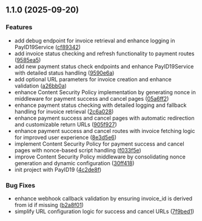 ## 1.1.0 (2025-09-20)


### Features

* add debug endpoint for invoice retrieval and enhance logging in PayID19Service ([cf89342](https://github.com/ghorbani-mohammad/NodeJS-Coin-Payment/commit/cf89342d16c71e0adf7bf14e97aeb4b36880b211))
* add invoice status checking and refresh functionality to payment routes ([9585ea5](https://github.com/ghorbani-mohammad/NodeJS-Coin-Payment/commit/9585ea593611661c3ba909308e71f345fe3727fe))
* add new payment status check endpoints and enhance PayID19Service with detailed status handling ([9590e6a](https://github.com/ghorbani-mohammad/NodeJS-Coin-Payment/commit/9590e6a4bd07f1f09b28829e3f92afaf854dfed3))
* add optional URL parameters for invoice creation and enhance validation ([a26bb0a](https://github.com/ghorbani-mohammad/NodeJS-Coin-Payment/commit/a26bb0aedd6d469f074db225c30f4da4487c5242))
* enhance Content Security Policy implementation by generating nonce in middleware for payment success and cancel pages ([05a6ff2](https://github.com/ghorbani-mohammad/NodeJS-Coin-Payment/commit/05a6ff2a8e3c169a4a72b21ac7d651febd374f94))
* enhance payment status checking with detailed logging and fallback handling for invoice retrieval ([2c6a028](https://github.com/ghorbani-mohammad/NodeJS-Coin-Payment/commit/2c6a028ddc62fb46d436fe3e4720e6eb40d98f17))
* enhance payment success and cancel pages with automatic redirection and customizable return URLs ([905f927](https://github.com/ghorbani-mohammad/NodeJS-Coin-Payment/commit/905f9277c84278a924f7baeb511a1730b1d08595))
* enhance payment success and cancel routes with invoice fetching logic for improved user experience ([8e3d5e6](https://github.com/ghorbani-mohammad/NodeJS-Coin-Payment/commit/8e3d5e6f18215a14b2ff3884554969e6ec88533e))
* implement Content Security Policy for payment success and cancel pages with nonce-based script handling ([f033f5e](https://github.com/ghorbani-mohammad/NodeJS-Coin-Payment/commit/f033f5e63459772d9370154de355d82488a40266))
* improve Content Security Policy middleware by consolidating nonce generation and dynamic configuration ([30ff418](https://github.com/ghorbani-mohammad/NodeJS-Coin-Payment/commit/30ff4188fe794126c556311904a8db14894709e8))
* init project with PayID19 ([4c2de8f](https://github.com/ghorbani-mohammad/NodeJS-Coin-Payment/commit/4c2de8fa34ccf8beb52d0a0afa2cf0f3013c97a5))


### Bug Fixes

* enhance webhook callback validation by ensuring invoice_id is derived from id if missing ([b2a8f01](https://github.com/ghorbani-mohammad/NodeJS-Coin-Payment/commit/b2a8f01c39645fd5d289375c03d2452f91d0061b))
* simplify URL configuration logic for success and cancel URLs ([7f9bed1](https://github.com/ghorbani-mohammad/NodeJS-Coin-Payment/commit/7f9bed1bba28942a432ba563b1d2252ca4fe9e2b))

